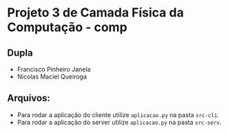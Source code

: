 # Projeto 3 de Camada Física da Computação - comp

## Dupla
- Francisco Pinheiro Janela
- Nicolas Maciel Queiroga

## Arquivos:
- Para rodar a aplicação do cliente utilize `aplicacao.py` na pasta `src-cli`.
- Para rodar a aplicação do server utilize `aplicacao.py` na pasta `src-serv`.
